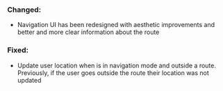 
### Changed:
* Navigation UI has been redesigned with aesthetic improvements and better and more clear information about the route

### Fixed:
* Update user location when is in navigation mode and outside a route. Previously, if the user goes outside the route
their location was not updated